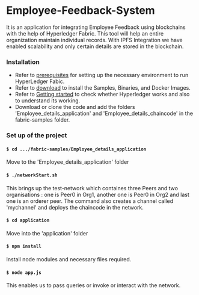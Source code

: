 # Employee-Feedback-System
It is an application for integrating Employee Feedback using blockchains with the help of Hyperledger Fabric.
This tool will help an entire organization maintain individual records. With IPFS Integration we have enabled scalability and only certain details are stored in the blockchain.

### Installation

- Refer to [prerequisites](https://hyperledger-fabric.readthedocs.io/en/release-2.2/prereqs.html) for setting up the necessary environment to run HyperLedger Fabic.
- Refer to [download](https://hyperledger-fabric.readthedocs.io/en/release-2.2/install.html) to install the Samples, Binaries, and Docker Images.
- Refer to [Getting started]() to check whether Hyperledger works and also to understand its working.
- Download or clone the code and add the folders 'Employee_details_application' and 'Employee_details_chaincode' in the fabric-samples folder. 

### Set up of the project

#### `$ cd .../fabric-samples/Employee_details_application`
Move to the 'Employee_details_application' folder

#### `$ ./networkStart.sh`
This brings up the test-network which containes three Peers and two organisations : one is Peer0 in Org1, another one is Peer0 in Org2 and last one is an orderer peer. The command also creates a channel called 'mychannel' and deploys the chaincode in the network. 

#### `$ cd application`
Move into the 'application' folder

#### `$ npm install`
Install node modules and necessary files required. 

#### `$ node app.js`
This enables us to pass queries or invoke or interact with the network.
